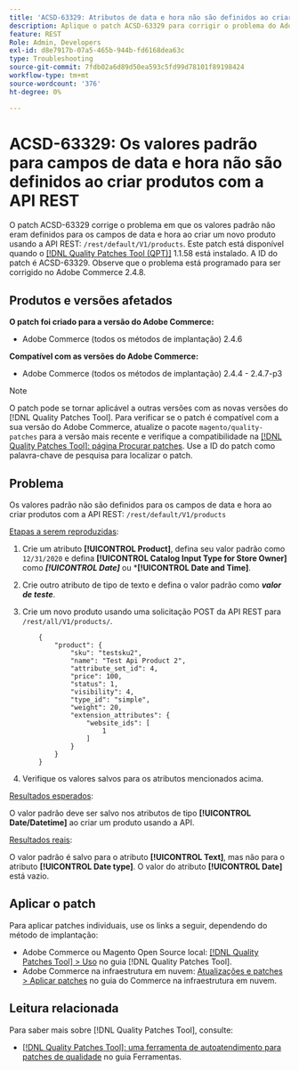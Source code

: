 ```yaml
---
title: 'ACSD-63329: Atributos de data e hora não são definidos ao criar produtos com a API REST'
description: Aplique o patch ACSD-63329 para corrigir o problema do Adobe Commerce em que os valores padrão não são definidos para os campos de data e hora ao criar produtos com a API REST.
feature: REST
Role: Admin, Developers
exl-id: d8e7917b-07a5-465b-944b-fd6168dea63c
type: Troubleshooting
source-git-commit: 7fdb02a6d89d50ea593c5fd99d78101f89198424
workflow-type: tm+mt
source-wordcount: '376'
ht-degree: 0%

---
```


# ACSD-63329: Os valores padrão para campos de data e hora não são definidos ao criar produtos com a API REST

O patch ACSD-63329 corrige o problema em que os valores padrão não eram definidos para os campos de data e hora ao criar um novo produto usando a API REST: `/rest/default/V1/products`. Este patch está disponível quando o [[!DNL Quality Patches Tool (QPT)]](/help/tools/quality-patches-tool/quality-patches-tool-to-self-serve-quality-patches.md) 1.1.58 está instalado. A ID do patch é ACSD-63329. Observe que o problema está programado para ser corrigido no Adobe Commerce 2.4.8.

## Produtos e versões afetados

**O patch foi criado para a versão do Adobe Commerce:**

* Adobe Commerce (todos os métodos de implantação) 2.4.6

**Compatível com as versões do Adobe Commerce:**

* Adobe Commerce (todos os métodos de implantação) 2.4.4 - 2.4.7-p3

>[!NOTE]
>
>O patch pode se tornar aplicável a outras versões com as novas versões do [!DNL Quality Patches Tool]. Para verificar se o patch é compatível com a sua versão do Adobe Commerce, atualize o pacote `magento/quality-patches` para a versão mais recente e verifique a compatibilidade na [[!DNL Quality Patches Tool]: página Procurar patches](https://experienceleague.adobe.com/tools/commerce-quality-patches/index.html). Use a ID do patch como palavra-chave de pesquisa para localizar o patch.

## Problema

Os valores padrão não são definidos para os campos de data e hora ao criar produtos com a API REST: `/rest/default/V1/products`

<u>Etapas a serem reproduzidas</u>:

1. Crie um atributo **[!UICONTROL Product]**, defina seu valor padrão como `12/31/2020` e defina **[!UICONTROL Catalog Input Type for Store Owner]** como ***[!UICONTROL Date]*** ou ***[!UICONTROL Date and Time]**.
1. Crie outro atributo de tipo de texto e defina o valor padrão como ***valor de teste***.
1. Crie um novo produto usando uma solicitação POST da API REST para `/rest/all/V1/products/`.

   ```
       {
           "product": {
               "sku": "testsku2",
               "name": "Test Api Product 2",
               "attribute_set_id": 4,
               "price": 100,
               "status": 1,
               "visibility": 4,
               "type_id": "simple",
               "weight": 20,
               "extension_attributes": {
                   "website_ids": [
                       1
                   ]
               }
           }
       }
   ```

1. Verifique os valores salvos para os atributos mencionados acima.

<u>Resultados esperados</u>:

O valor padrão deve ser salvo nos atributos de tipo **[!UICONTROL Date/Datetime]** ao criar um produto usando a API.

<u>Resultados reais</u>:

O valor padrão é salvo para o atributo **[!UICONTROL Text]**, mas não para o atributo **[!UICONTROL Date type]**. O valor do atributo **[!UICONTROL Date]** está vazio.

## Aplicar o patch

Para aplicar patches individuais, use os links a seguir, dependendo do método de implantação:

* Adobe Commerce ou Magento Open Source local: [[!DNL Quality Patches Tool] > Uso](/help/tools/quality-patches-tool/usage.md) no guia [!DNL Quality Patches Tool].
* Adobe Commerce na infraestrutura em nuvem: [Atualizações e patches > Aplicar patches](https://experienceleague.adobe.com/docs/commerce-cloud-service/user-guide/develop/upgrade/apply-patches.html) no guia do Commerce na infraestrutura em nuvem.

## Leitura relacionada

Para saber mais sobre [!DNL Quality Patches Tool], consulte:

* [[!DNL Quality Patches Tool]: uma ferramenta de autoatendimento para patches de qualidade](/help/tools/quality-patches-tool/quality-patches-tool-to-self-serve-quality-patches.md) no guia Ferramentas.

